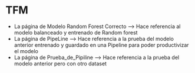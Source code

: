 # TFM

- La página de Modelo Random Forest Correcto --> Hace referencia al modelo balanceado y entrenado de Random forest
- La página de PipeLine --> Hace referencia a la prueba del modelo anterior entrenado y guardado en una Pipeline para poder productivizar el modelo
- La página de Prueba_de_Pipiline --> Hace referencia a la prueba del modelo anterior pero con otro dataset 
